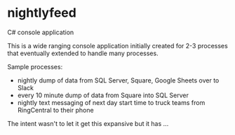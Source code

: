# nightlyfeed

C# console application

This is a wide ranging console application initially created for 2-3 processes that eventually extended to handle many processes.

Sample processes:
 - nightly dump of data from SQL Server, Square, Google Sheets over to Slack
 - every 10 minute dump of data from Square into SQL Server
 - nightly text messaging of next day start time to truck teams from RingCentral to their phone

The intent wasn't to let it get this expansive but it has ...
